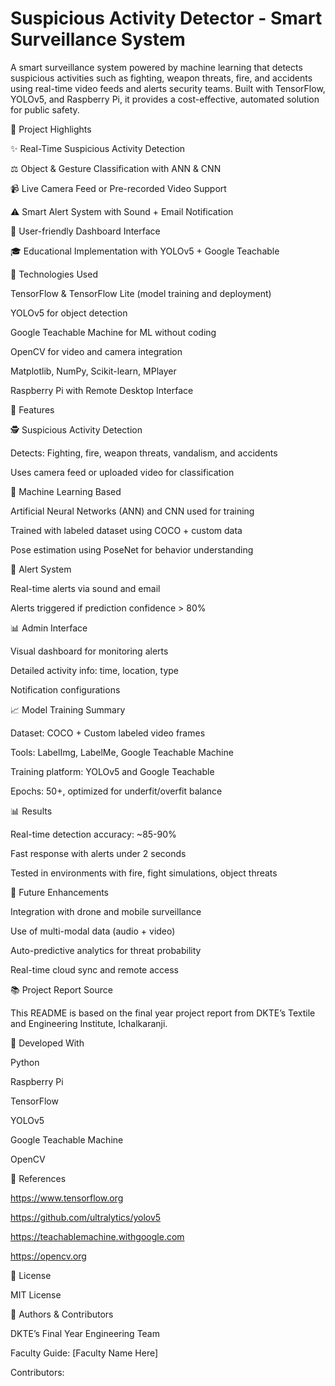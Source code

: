 # Suspicious Activity Detector - Smart Surveillance System

A smart surveillance system powered by machine learning that detects suspicious activities such as fighting, weapon threats, fire, and accidents using real-time video feeds and alerts security teams. Built with TensorFlow, YOLOv5, and Raspberry Pi, it provides a cost-effective, automated solution for public safety.

🚀 Project Highlights

✨ Real-Time Suspicious Activity Detection

⚖️ Object & Gesture Classification with ANN & CNN

📹 Live Camera Feed or Pre-recorded Video Support

⚠️ Smart Alert System with Sound + Email Notification

🏡 User-friendly Dashboard Interface

🎓 Educational Implementation with YOLOv5 + Google Teachable

🔗 Technologies Used

TensorFlow & TensorFlow Lite (model training and deployment)

YOLOv5 for object detection

Google Teachable Machine for ML without coding

OpenCV for video and camera integration

Matplotlib, NumPy, Scikit-learn, MPlayer

Raspberry Pi with Remote Desktop Interface

🔧 Features

🕵️ Suspicious Activity Detection

Detects: Fighting, fire, weapon threats, vandalism, and accidents

Uses camera feed or uploaded video for classification

🎥 Machine Learning Based

Artificial Neural Networks (ANN) and CNN used for training

Trained with labeled dataset using COCO + custom data

Pose estimation using PoseNet for behavior understanding

🚨 Alert System

Real-time alerts via sound and email

Alerts triggered if prediction confidence > 80%

📊 Admin Interface

Visual dashboard for monitoring alerts

Detailed activity info: time, location, type

Notification configurations

📈 Model Training Summary

Dataset: COCO + Custom labeled video frames

Tools: LabelImg, LabelMe, Google Teachable Machine

Training platform: YOLOv5 and Google Teachable

Epochs: 50+, optimized for underfit/overfit balance

📊 Results

Real-time detection accuracy: ~85-90%

Fast response with alerts under 2 seconds

Tested in environments with fire, fight simulations, object threats

🤞 Future Enhancements

Integration with drone and mobile surveillance

Use of multi-modal data (audio + video)

Auto-predictive analytics for threat probability

Real-time cloud sync and remote access

📚 Project Report Source

This README is based on the final year project report from DKTE’s Textile and Engineering Institute, Ichalkaranji.

📅 Developed With

Python

Raspberry Pi

TensorFlow

YOLOv5

Google Teachable Machine

OpenCV

📖 References

https://www.tensorflow.org

https://github.com/ultralytics/yolov5

https://teachablemachine.withgoogle.com

https://opencv.org

💼 License

MIT License

📢 Authors & Contributors

DKTE’s Final Year Engineering Team

Faculty Guide: [Faculty Name Here]

Contributors: 


